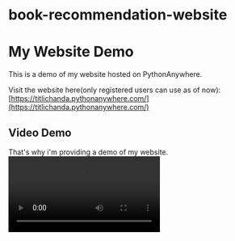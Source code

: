 # book-recommendation-website
# My Website Demo

This is a demo of my website hosted on PythonAnywhere.

Visit the website here(only registered users can use as of now): [https://titlichanda.pythonanywhere.com/](https://titlichanda.pythonanywhere.com/)
## Video Demo
That's why i'm providing a demo of my website.
![Website Demo](<spotify-app.mp4>)

